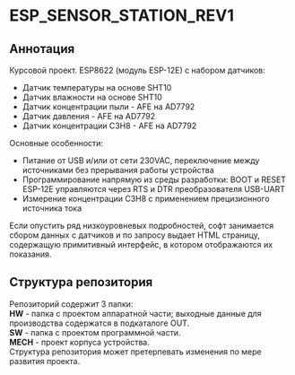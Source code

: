 # ESP_SENSOR_STATION_REV1
## Аннотация
Курсовой проект. ESP8622 (модуль ESP-12E) с набором датчиков:
 * Датчик температуры на основе SHT10
 * Датчик влажности на основе SHT10
 * Датчик концентрации пыли - AFE на AD7792
 * Датчик давления - AFE на AD7792
 * Датчик концентрации C3H8 - AFE на AD7792 
 
Основные особенности:
 * Питание от USB и/или от сети 230VAC, переключение между источниками без прерывания работы устройства
 * Программирование напрямую из среды разработки: BOOT и RESET ESP-12E управляются через RTS и DTR преобразователя USB-UART
 * Измерение концентрации C3H8 с применением прецизионного источника тока

Если опустить ряд низкоуровневых подробностей, софт занимается сбором данных с датчиков и по запросу выдает HTML страницу, содержащую примитивный интерфейс, в котором отображаются их показания.

## Структура репозитория
Репозиторий содержит 3 папки:  
**HW** - папка с проектом аппаратной части; выходные данные для производства содержатся в подкаталоге OUT.  
**SW** - папка с проектом программной части.  
**MECH** - проект корпуса устройства.  
Структура репозитория может претерпевать изменения по мере развития проекта.

